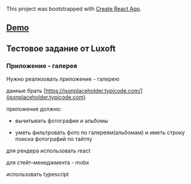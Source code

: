 This project was bootstrapped with [Create React App](https://github.com/facebook/create-react-app).

## [Demo](https://barigora.github.io/luxgallery/)

## Тестовое задание от Luxoft

### Приложение - галерея

Нужно реализовать приложение - галерею

данные брать [https://jsonplaceholder.typicode.com/](jsonplaceholder.typicode.com)

приложение должно:

- вычитывать фотографии и альбомы

- уметь фильтровать фото по галереям(альбомам) и иметь строку поиска фотографий по тайтлу

для рендера использовать react

для стейт-менеджмента - mobx

использовать typescript
